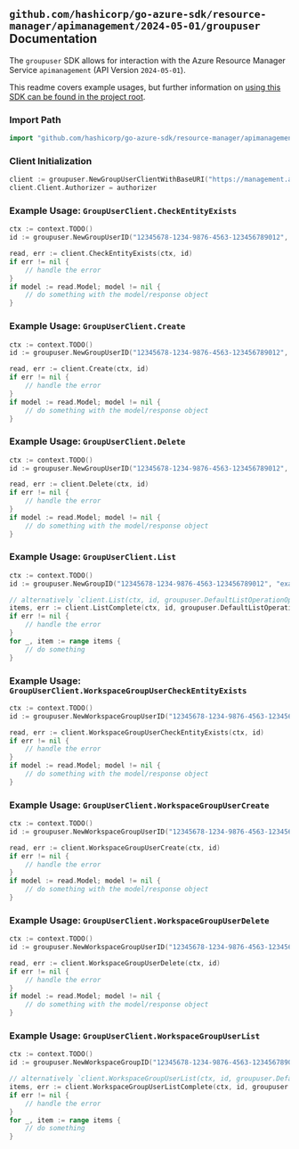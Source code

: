 
## `github.com/hashicorp/go-azure-sdk/resource-manager/apimanagement/2024-05-01/groupuser` Documentation

The `groupuser` SDK allows for interaction with the Azure Resource Manager Service `apimanagement` (API Version `2024-05-01`).

This readme covers example usages, but further information on [using this SDK can be found in the project root](https://github.com/hashicorp/go-azure-sdk/tree/main/docs).

### Import Path

```go
import "github.com/hashicorp/go-azure-sdk/resource-manager/apimanagement/2024-05-01/groupuser"
```


### Client Initialization

```go
client := groupuser.NewGroupUserClientWithBaseURI("https://management.azure.com")
client.Client.Authorizer = authorizer
```


### Example Usage: `GroupUserClient.CheckEntityExists`

```go
ctx := context.TODO()
id := groupuser.NewGroupUserID("12345678-1234-9876-4563-123456789012", "example-resource-group", "serviceValue", "groupIdValue", "userIdValue")

read, err := client.CheckEntityExists(ctx, id)
if err != nil {
	// handle the error
}
if model := read.Model; model != nil {
	// do something with the model/response object
}
```


### Example Usage: `GroupUserClient.Create`

```go
ctx := context.TODO()
id := groupuser.NewGroupUserID("12345678-1234-9876-4563-123456789012", "example-resource-group", "serviceValue", "groupIdValue", "userIdValue")

read, err := client.Create(ctx, id)
if err != nil {
	// handle the error
}
if model := read.Model; model != nil {
	// do something with the model/response object
}
```


### Example Usage: `GroupUserClient.Delete`

```go
ctx := context.TODO()
id := groupuser.NewGroupUserID("12345678-1234-9876-4563-123456789012", "example-resource-group", "serviceValue", "groupIdValue", "userIdValue")

read, err := client.Delete(ctx, id)
if err != nil {
	// handle the error
}
if model := read.Model; model != nil {
	// do something with the model/response object
}
```


### Example Usage: `GroupUserClient.List`

```go
ctx := context.TODO()
id := groupuser.NewGroupID("12345678-1234-9876-4563-123456789012", "example-resource-group", "serviceValue", "groupIdValue")

// alternatively `client.List(ctx, id, groupuser.DefaultListOperationOptions())` can be used to do batched pagination
items, err := client.ListComplete(ctx, id, groupuser.DefaultListOperationOptions())
if err != nil {
	// handle the error
}
for _, item := range items {
	// do something
}
```


### Example Usage: `GroupUserClient.WorkspaceGroupUserCheckEntityExists`

```go
ctx := context.TODO()
id := groupuser.NewWorkspaceGroupUserID("12345678-1234-9876-4563-123456789012", "example-resource-group", "serviceValue", "workspaceIdValue", "groupIdValue", "userIdValue")

read, err := client.WorkspaceGroupUserCheckEntityExists(ctx, id)
if err != nil {
	// handle the error
}
if model := read.Model; model != nil {
	// do something with the model/response object
}
```


### Example Usage: `GroupUserClient.WorkspaceGroupUserCreate`

```go
ctx := context.TODO()
id := groupuser.NewWorkspaceGroupUserID("12345678-1234-9876-4563-123456789012", "example-resource-group", "serviceValue", "workspaceIdValue", "groupIdValue", "userIdValue")

read, err := client.WorkspaceGroupUserCreate(ctx, id)
if err != nil {
	// handle the error
}
if model := read.Model; model != nil {
	// do something with the model/response object
}
```


### Example Usage: `GroupUserClient.WorkspaceGroupUserDelete`

```go
ctx := context.TODO()
id := groupuser.NewWorkspaceGroupUserID("12345678-1234-9876-4563-123456789012", "example-resource-group", "serviceValue", "workspaceIdValue", "groupIdValue", "userIdValue")

read, err := client.WorkspaceGroupUserDelete(ctx, id)
if err != nil {
	// handle the error
}
if model := read.Model; model != nil {
	// do something with the model/response object
}
```


### Example Usage: `GroupUserClient.WorkspaceGroupUserList`

```go
ctx := context.TODO()
id := groupuser.NewWorkspaceGroupID("12345678-1234-9876-4563-123456789012", "example-resource-group", "serviceValue", "workspaceIdValue", "groupIdValue")

// alternatively `client.WorkspaceGroupUserList(ctx, id, groupuser.DefaultWorkspaceGroupUserListOperationOptions())` can be used to do batched pagination
items, err := client.WorkspaceGroupUserListComplete(ctx, id, groupuser.DefaultWorkspaceGroupUserListOperationOptions())
if err != nil {
	// handle the error
}
for _, item := range items {
	// do something
}
```

